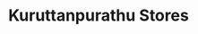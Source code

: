 ---
title: "Kuruttanpurathu Stores"
url: /kuruvilacity/kuruttanpurathu-stores/
shop: supermarket
---